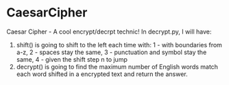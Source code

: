 # CaesarCipher
Caesar Cipher - A cool encrypt/decrpt technic! 
In decrypt.py, I will have:
1) shift() is going to shift to the left each time with: 1 - with boundaries from a-z, 2 - spaces stay the same, 3 - punctuation and symbol stay the same, 4 - given the shift step n to jump
2) decrypt() is going to find the maximum number of English words match each word shifted in a encrypted text and return the answer.
